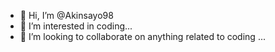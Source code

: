 - 👋 Hi, I’m @Akinsayo98
- 👀 I’m interested in coding...
- 💞️ I’m looking to collaborate on anything related to coding ...


<!---
Akinsayo98/Akinsayo98 is a ✨ special ✨ repository because its `README.md` (this file) appears on your GitHub profile.
You can click the Preview link to take a look at your changes.
--->
